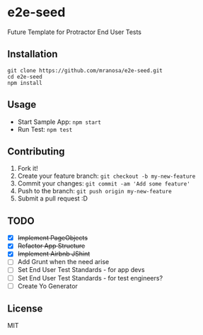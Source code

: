# e2e-seed

Future Template for Protractor End User Tests

## Installation

	git clone https://github.com/mranosa/e2e-seed.git
    cd e2e-seed
    npm install

## Usage

- Start Sample App: `npm start`
- Run Test: `npm test`

## Contributing

1. Fork it!
2. Create your feature branch: `git checkout -b my-new-feature`
3. Commit your changes: `git commit -am 'Add some feature'`
4. Push to the branch: `git push origin my-new-feature`
5. Submit a pull request :D

## TODO

- [x] ~~Implement PageObjects~~
- [x] ~~Refactor App Structure~~
- [x] ~~Implement Airbnb JShint~~
- [ ] Add Grunt when the need arise
- [ ] Set End User Test Standards - for app devs
- [ ] Set End User Test Standards - for test engineers?
- [ ] Create Yo Generator

## License

MIT